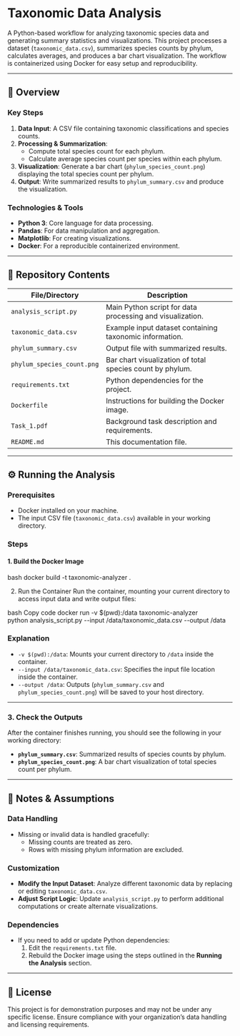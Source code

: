 # Taxonomic Data Analysis

A Python-based workflow for analyzing taxonomic species data and generating summary statistics and visualizations. This project processes a dataset (`taxonomic_data.csv`), summarizes species counts by phylum, calculates averages, and produces a bar chart visualization. The workflow is containerized using Docker for easy setup and reproducibility.

---

## 🚀 **Overview**

### Key Steps
1. **Data Input**: A CSV file containing taxonomic classifications and species counts.
2. **Processing & Summarization**:
   - Compute total species count for each phylum.
   - Calculate average species count per species within each phylum.
3. **Visualization**: Generate a bar chart (`phylum_species_count.png`) displaying the total species count per phylum.
4. **Output**: Write summarized results to `phylum_summary.csv` and produce the visualization.

### Technologies & Tools 
- **Python 3**: Core language for data processing.
- **Pandas**: For data manipulation and aggregation.
- **Matplotlib**: For creating visualizations.
- **Docker**: For a reproducible containerized environment.

---

## 📂 **Repository Contents**

| File/Directory            | Description                                                                 |
|---------------------------|-----------------------------------------------------------------------------|
| `analysis_script.py`      | Main Python script for data processing and visualization.                  |
| `taxonomic_data.csv`      | Example input dataset containing taxonomic information.                    |
| `phylum_summary.csv`      | Output file with summarized results.                                       |
| `phylum_species_count.png`| Bar chart visualization of total species count by phylum.                 |
| `requirements.txt`        | Python dependencies for the project.                                       |
| `Dockerfile`              | Instructions for building the Docker image.                                |
| `Task_1.pdf`              | Background task description and requirements.                              |
| `README.md`               | This documentation file.                                                   |

---

## ⚙️ **Running the Analysis**

### Prerequisites
- Docker installed on your machine.
- The input CSV file (`taxonomic_data.csv`) available in your working directory.

### Steps

#### 1. Build the Docker Image
bash
docker build -t taxonomic-analyzer .

2. Run the Container
Run the container, mounting your current directory to access input data and write output files:

bash
Copy code
docker run -v $(pwd):/data taxonomic-analyzer \
python analysis_script.py --input /data/taxonomic_data.csv --output /data
### Explanation

- `-v $(pwd):/data`: Mounts your current directory to `/data` inside the container.
- `--input /data/taxonomic_data.csv`: Specifies the input file location inside the container.
- `--output /data`: Outputs (`phylum_summary.csv` and `phylum_species_count.png`) will be saved to your host directory.

---

### 3. Check the Outputs
After the container finishes running, you should see the following in your working directory:
- **`phylum_summary.csv`**: Summarized results of species counts by phylum.
- **`phylum_species_count.png`**: A bar chart visualization of total species count per phylum.

---

## 📝 Notes & Assumptions

### Data Handling
- Missing or invalid data is handled gracefully:
  - Missing counts are treated as zero.
  - Rows with missing phylum information are excluded.

### Customization
- **Modify the Input Dataset**: Analyze different taxonomic data by replacing or editing `taxonomic_data.csv`.
- **Adjust Script Logic**: Update `analysis_script.py` to perform additional computations or create alternate visualizations.

### Dependencies
- If you need to add or update Python dependencies:
  1. Edit the `requirements.txt` file.
  2. Rebuild the Docker image using the steps outlined in the **Running the Analysis** section.

---

## 📜 License
This project is for demonstration purposes and may not be under any specific license. Ensure compliance with your organization’s data handling and licensing requirements.
